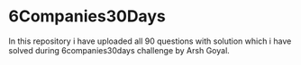 # 6Companies30Days
In this repository i have uploaded all 90 questions with solution which i have solved during 6companies30days challenge by Arsh Goyal.
